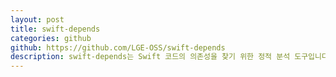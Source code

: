 ```yaml
---
layout: post
title: swift-depends
categories: github
github: https://github.com/LGE-OSS/swift-depends 
description: swift-depends는 Swift 코드의 의존성을 찾기 위한 정적 분석 도구입니다. Swift 소스 코드를 입력으로 받아 AST(Abstract Syntax Tree)를 생성한 다음, 이를 통해 소스 코드간의 구성 요소 및 의존성 관계를 분석합니다. 산출물을 이용하여 Lattix Architect에서도 의존성을 확인할 수 있습니다.
---
```

